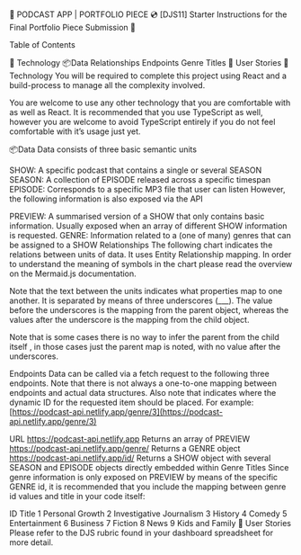 🎵 PODCAST APP | PORTFOLIO PIECE 💿
[DJS11] Starter Instructions for the Final Portfolio Piece Submission 🚀

Table of Contents

🤖 Technology
📦Data
Relationships
Endpoints
Genre Titles
🧑 User Stories
🤖 Technology
You will be required to complete this project using React and a build-process to manage all the complexity involved.

You are welcome to use any other technology that you are comfortable with as well as React. It is recommended that you use TypeScript as well, however you are welcome to avoid TypeScript entirely if you do not feel comfortable with it’s usage just yet.

📦Data
Data consists of three basic semantic units

SHOW: A specific podcast that contains a single or several SEASON
SEASON: A collection of EPISODE released across a specific timespan
EPISODE: Corresponds to a specific MP3 file that user can listen
However, the following information is also exposed via the API

PREVIEW: A summarised version of a SHOW that only contains basic information. Usually exposed when an array of different SHOW information is requested.
GENRE: Information related to a (one of many) genres that can be assigned to a SHOW
Relationships
The following chart indicates the relations between units of data. It uses Entity Relationship mapping. In order to understand the meaning of symbols in the chart please read the overview on the Mermaid.js documentation.

Note that the text between the units indicates what properties map to one another. It is separated by means of three underscores (\_\_\_). The value before the underscores is the mapping from the parent object, whereas the values after the underscore is the mapping from the child object.

Note that is some cases there is no way to infer the parent from the child itself , in those cases just the parent map is noted, with no value after the underscores.

Endpoints
Data can be called via a fetch request to the following three endpoints. Note that there is not always a one-to-one mapping between endpoints and actual data structures. Also note that <ID> indicates where the dynamic ID for the requested item should be placed. For example: [https://podcast-api.netlify.app/genre/3](https://podcast-api.netlify.app/genre/3)

URL
https://podcast-api.netlify.app Returns an array of PREVIEW
https://podcast-api.netlify.app/genre/<ID> Returns a GENRE object
https://podcast-api.netlify.app/id/<ID> Returns a SHOW object with several SEASON and EPISODE objects directly embedded within
Genre Titles
Since genre information is only exposed on PREVIEW by means of the specific GENRE id, it is recommended that you include the mapping between genre id values and title in your code itself:

ID Title
1 Personal Growth
2 Investigative Journalism
3 History
4 Comedy
5 Entertainment
6 Business
7 Fiction
8 News
9 Kids and Family
🧑 User Stories
Please refer to the DJS rubric found in your dashboard spreadsheet for more detail.
